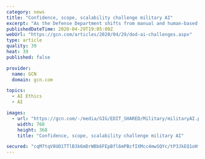 ```yaml
---
category: news
title: "Confidence, scope, scalability challenge military AI"
excerpt: "As the Defense Department shifts from manual and human-based decision-making to automated, machine-led analysis, it is uncovering new challenges to using the technology."
publishedDateTime: 2020-04-29T19:05:00Z
webUrl: "https://gcn.com/articles/2020/04/29/dod-ai-challenges.aspx"
type: article
quality: 39
heat: 39
published: false

provider:
  name: GCN
  domain: gcn.com

topics:
  - AI Ethics
  - AI

images:
  - url: "https://gcn.com/-/media/GIG/EDIT_SHARED/Military/militaryAI.png"
    width: 760
    height: 368
    title: "Confidence, scope, scalability challenge military AI"

secured: "cqM7tqV8UO1TTlB3k6mDrWBb6FEpBfl6mPBcfIXMcc4mwSQYc/tP3JkEQ1oHfd/oXpHVDH+JDs/htOorlmaLvPEiOtE/fy9TEr6+xQBxGB5VTxYPUie+OpNaa1TqQsbmKBBcW5fIwfdliHULjw410CDzS0Dh1IzLkDVyy3JGS//xihebU/pXA2MtWH5MLI7t6aNYS1n2ZrHu91XGC05UIMsU1GZLLjpbYnLcWXQXJXumc/PImzswvjbtIiN6JC5RWvq0VOfI/IT9K2DwrHNp4TZLWaBoMyAtlwWxJHD5klTH+Cs3vfz/wm5miSEJYuwt;ivLoF23w0UPbu41sKHjB0w=="
---
```


